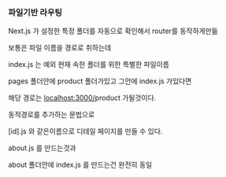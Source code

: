 ### 파일기반 라우팅

Next.js 가 설정한 특정 폴더를 자동으로 확인해서 router를 동작하게만듦

보통은 파일 이름을 경로로 취하는데

index.js 는 예외 현재 속한 폴더를 위한 특별한 파일이름

pages 폴더안에 product 폴더가있고 그안에 index.js 가있다면

해당 경로는 [localhost:3000/](http://localhost:3000/)product 가될것이다.

동적경로를 추가하는 문법으로

[id].js 와 같은이름으로 디테일 페이지를 만들 수 있다.

about.js 를 만드는것과

about 폴더안에 index.js 를 만드는건 완전히 동일
